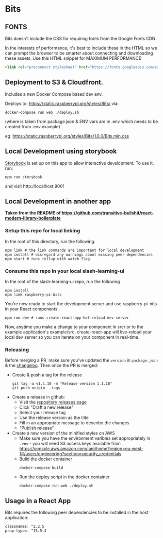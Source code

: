 # Bits

## FONTS

Bits doesn't include the CSS for requiring fonts from the Google Fonts CDN.

In the interests of performance, it's best to include these in the HTML so we can prompt the browser to be smarter about connecting and downloading these assets. Use this HTML snippet for MAXIMUM PERFORMANCE:

```html
<link rel="preconnect stylesheet" href="https://fonts.googleapis.com/css?family=Rubik:300,500,700|Space+Mono" media="all" type="text/css" crossorigin />
```

## Deployment to S3 & Cloudfront.

Includes a new Docker Compose based dev env.

Deploys to: https://static.raspberrypi.org/styles/Bits/<version> via:

`docker-compose run web ./deploy.sh`

(where <version> is taken from package.json & ENV vars are in .env which needs to be created from .env.example)

eg: https://static.raspberrypi.org/styles/Bits/1.0.0/Bits.min.css

## Local Development using storybook

[Storybook](https://storybook.js.org/) is set up on this app to allow interactive development. To use it, run:
```
npm run storybook
```
and visit http://localhost:9001

## Local Development in another app

**Taken from the README of https://github.com/transitive-bullshit/react-modern-library-boilerplate**

### Setup this repo for local linking

In the root of this directory, run the following:

    npm link # the link commands are important for local development
    npm install # disregard any warnings about missing peer dependencies
    npm start # runs rollup with watch flag

### Consume this repo in your local slash-learning-ui

In the root of the slash-learning-ui repo, run the following

    npm install
    npm link raspberry-pi-bits

You're now ready to start the development server and use raspberry-pi-bits in your React components.

    npm run dev # runs create-react-app hot-reload dev server

Now, anytime you make a change to your component in src/ or to the example application's example/src, create-react-app will live-reload your local dev server so you can iterate on your component in real-time.

### Releasing

Before merging a PR, make sure you've updated the `version` in `package.json` & the [changelog](./CHANGELOG.md).
Then once the PR is merged:
* Create & push a tag for the release
  ```
  git tag -a v1.1.10 -m "Release version 1.1.10"
  git push origin --tags
  ```
* Create a release in github:
    * Visit the [repository releases page](https://github.com/RaspberryPiFoundation/Bits/releases)
    * Click "Draft a new release"
    * Select your release tag
    * Use the release version as the title
    * Fill in an appropriate message to describe the changes
    * "Publish release"
* Create a new version of the minified styles on AWS
    * Make sure you have the environment varibles set appropriately in `.env` - you will need S3 access keys available from https://console.aws.amazon.com/iam/home?region=eu-west-1#/users/engineering?section=security_credentials
    * Build the docker container
      ```
      docker-compose build
      ```
    * Run the deploy script in the docker container
      ```
      docker-compose run web ./deploy.sh
      ```


## Usage in a React App

Bits requires the following peer dependencies to be installed in the host application:

```
classnames: ^2.2.5
prop-types: ^15.5.4
```
